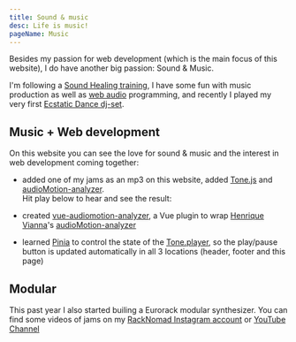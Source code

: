 ```yaml
---
title: Sound & music
desc: Life is music!
pageName: Music
---
```


Besides my passion for web development (which is the main focus of this website), I do have another big passion: Sound & Music.

I'm following a [Sound Healing training](https://www.akasharetreatcenter.com/soundhealing-training), I have some fun with music production as well as [web audio](https://webaudio.github.io/web-audio-api/#introductory) programming, and recently I played my very first [Ecstatic Dance dj-set](https://www.mixcloud.com/woutervernaillen/rebirth-ecstatic-dance-krimpvarkie-huisi/).

## Music + Web development

On this website you can see the love for sound & music and the interest in web development coming together:

* added one of my jams as an mp3 on this website, added [Tone.js](https://tonejs.github.io/) and [audioMotion-analyzer](https://audiomotion.dev/).<br />Hit play below to hear and see the result:

    <player-controls extended />

* created [vue-audiomotion-analyzer](https://vue-audiomotion-analyzer.dev/), a Vue plugin to wrap [Henrique Vianna](https://github.com/hvianna)'s [audioMotion-analyzer](https://audiomotion.dev/)
* learned [Pinia](https://pinia.vuejs.org/) to control the state of the [Tone.player](https://tonejs.github.io/docs/14.7.77/Player), so the play/pause button is updated automatically in all 3 locations (header, footer and this page)

## Modular

This past year I also started builing a Eurorack modular synthesizer.
You can find some videos of jams on my [RackNomad Instagram account](https://www.instagram.com/racknomad/) or [YouTube Channel](https://www.youtube.com/channel/UCmlPhwe54sHvnK_HOL_-SlA)
